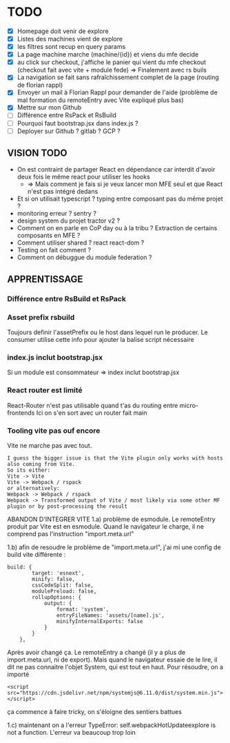 # TODO

- [X] Homepage doit venir de explore
- [X] Listes des machines vient de explore
- [X] les filtres sont recup en query params
- [X] La page machine marche (machine/{id}) et viens du mfe decide
- [X] au click sur checkout, j'affiche le panier qui vient du mfe checkout (checkout fait avec vite + module fede) => Finalement avec rs buils
- [X] La navigation se fait sans rafraîchissement complet de la page (routing de florian rappl)
- [X] Envoyer un mail à Florian Rappl pour demander de l'aide (problème de mal formation du remoteEntry avec Vite expliqué plus bas)
- [X] Mettre sur mon Github
- [ ] Différence entre RsPack et RsBuild
- [ ] Pourquoi faut bootstrap.jsx dans index.js ?
- [ ] Deployer sur Github ? gitlab ? GCP ?

## VISION TODO
- On est contraint de partager React en dépendance car interdit d'avoir deux fois le même react pour utiliser les hooks
    - => Mais comment je fais si je veux lancer mon MFE seul et que React n'est pas intégré dedans
- Et si on utilisait typescript ? typing entre composant pas du même projet ?
- monitoring erreur ? sentry ?
- design system du projet tractor v2 ?
- Comment on en parle en CoP day ou à la tribu ? Extraction de certains composants en MFE ?
- Comment utiliser shared ? react react-dom ?
- Testing on fait comment ?
- Comment on débuggue du module federation ?

## APPRENTISSAGE

### Différence entre RsBuild et RsPack

### Asset prefix rsbuild
Toujours definir l'assetPrefix ou le host dans lequel run le producer. Le consumer utilise cette info pour ajouter la balise script nécessaire

### index.js inclut bootstrap.jsx

Si un module est consommateur => index inclut bootstrap.jsx

### React router est limité
React-Router n'est pas utilisable quand t'as du routing entre micro-frontends
Ici on s'en sort avec un router fait main

### Tooling vite pas ouf encore
Vite ne marche pas avec tout.

```
I guess the bigger issue is that the Vite plugin only works with hosts also coming from Vite.
So its either:
Vite -> Vite
Vite -> Webpack / rspack
or alternatively:
Webpack -> Webpack / rspack
Webpack -> Transformed output of Vite / most likely via some other MF plugin or by post-processing the result
```
ABANDON D'INTEGRER VITE
1.a) problème de esmodule. Le remoteEntry produit par Vite est en esmodule. Quand le navigateur le charge, il ne comprend pas l'instruction "import.meta.url"

1.b) afin de resoudre le problème de "import.meta.url", j'ai mi une config de build vite différente :
```
build: {
        target: 'esnext',
        minify: false,
        cssCodeSplit: false,
        modulePreload: false,
        rollupOptions: {
            output: {
                format: 'system',
                entryFileNames: 'assets/[name].js',
                minifyInternalExports: false
            }
        }
    },
```
Après avoir changé ça. Le remoteEntry a changé (il y a plus de import.meta.url, ni de export).
Mais quand le navigateur essaie de le lire, il dit ne pas connaitre l'objet System, qui est tout en haut.
Pour résoudre, on a importé
```
<script src="https://cdn.jsdelivr.net/npm/systemjs@6.11.0/dist/system.min.js"></script>
```
ça commence à faire tricky, on s'éloigne des sentiers battues

1.c) maintenant on a l'erreur
TypeError: self.webpackHotUpdateexplore is not a function.
L'erreur va beaucoup trop loin

